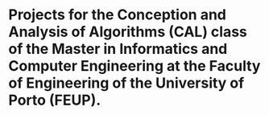 # Projects for the Conception and Analysis of Algorithms (CAL) class of the Master in Informatics and Computer Engineering at the Faculty of Engineering of the University of Porto (FEUP).
